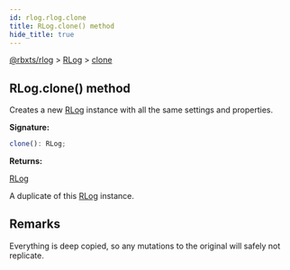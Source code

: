 ```yaml
---
id: rlog.rlog.clone
title: RLog.clone() method
hide_title: true
---
```


[@rbxts/rlog](./rlog.md) &gt; [RLog](./rlog.rlog.md) &gt; [clone](./rlog.rlog.clone.md)

## RLog.clone() method

Creates a new [RLog](./rlog.rlog.md) instance with all the same settings and properties.

**Signature:**

```typescript
clone(): RLog;
```
**Returns:**

[RLog](./rlog.rlog.md)

A duplicate of this [RLog](./rlog.rlog.md) instance.

## Remarks

Everything is deep copied, so any mutations to the original will safely not replicate.
